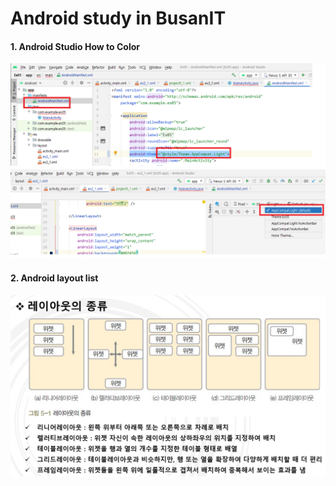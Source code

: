 # Android study in BusanIT
#### 1. Android Studio How to Color
![changeColor1](imgs/changeColor1.png)
![changeColor2](imgs/changeColor2.png)
#### 2. Android layout list
![layoutList](imgs/layout.png)
